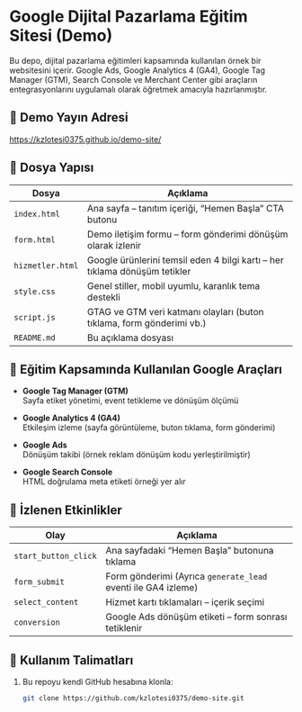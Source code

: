# Google Dijital Pazarlama Eğitim Sitesi (Demo)

Bu depo, dijital pazarlama eğitimleri kapsamında kullanılan örnek bir websitesini içerir. Google Ads, Google Analytics 4 (GA4), Google Tag Manager (GTM), Search Console ve Merchant Center gibi araçların entegrasyonlarını uygulamalı olarak öğretmek amacıyla hazırlanmıştır.

## 🔗 Demo Yayın Adresi
https://kzlotesi0375.github.io/demo-site/

## 📂 Dosya Yapısı

| Dosya | Açıklama |
|-------|----------|
| `index.html` | Ana sayfa – tanıtım içeriği, “Hemen Başla” CTA butonu |
| `form.html` | Demo iletişim formu – form gönderimi dönüşüm olarak izlenir |
| `hizmetler.html` | Google ürünlerini temsil eden 4 bilgi kartı – her tıklama dönüşüm tetikler |
| `style.css` | Genel stiller, mobil uyumlu, karanlık tema destekli |
| `script.js` | GTAG ve GTM veri katmanı olayları (buton tıklama, form gönderimi vb.) |
| `README.md` | Bu açıklama dosyası |

## 🎯 Eğitim Kapsamında Kullanılan Google Araçları

- **Google Tag Manager (GTM)**  
  Sayfa etiket yönetimi, event tetikleme ve dönüşüm ölçümü

- **Google Analytics 4 (GA4)**  
  Etkileşim izleme (sayfa görüntüleme, buton tıklama, form gönderimi)

- **Google Ads**  
  Dönüşüm takibi (örnek reklam dönüşüm kodu yerleştirilmiştir)

- **Google Search Console**  
  HTML doğrulama meta etiketi örneği yer alır

## 🧪 İzlenen Etkinlikler

| Olay | Açıklama |
|------|----------|
| `start_button_click` | Ana sayfadaki “Hemen Başla” butonuna tıklama |
| `form_submit` | Form gönderimi (Ayrıca `generate_lead` eventi ile GA4 izleme) |
| `select_content` | Hizmet kartı tıklamaları – içerik seçimi |
| `conversion` | Google Ads dönüşüm etiketi – form sonrası tetiklenir |

## 🔧 Kullanım Talimatları

1. Bu repoyu kendi GitHub hesabına klonla:
   ```bash
   git clone https://github.com/kzlotesi0375/demo-site.git
